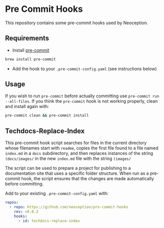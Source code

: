 # Pre Commit Hooks

This repository contains some pre-commit hooks used by Neoception.

## Requirements

- Install [pre-commit](https://pre-commit.com/)

```bash
brew install pre-commit
```

- Add the hook to your `.pre-commit-config.yaml` (see instructions below)

## Usage
If you wish to run `pre-commit` before actually committing use `pre-commit run --all-files`. If you think the `pre-commit` hook is not working properly, clean and install again with:

```bash
pre-commit clean && pre-commit install
```

## Techdocs-Replace-Index

This pre-commit hook script searches for files in the current directory whose filenames start with `readme`, copies the first file found to a file named `index.md` in a `docs` subdirectory, and then replaces instances of the string `(docs/images/` in the new `index.md` file with the string `(images/`

The script can be used to prepare a project for publishing to a documentation site that uses a specific folder structure. When run as a pre-commit hook, the script ensures that the changes are made automatically before committing.

Add to your existing `.pre-commit-config.yaml` with:

```yaml
repos:
  - repo: https://github.com/neoception/pre-commit-hooks
    rev: v0.0.3
    hooks:
      - id: techdocs-replace-index
```
